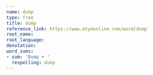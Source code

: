 ```yaml
---
name: dump
type: free
title: dump
reference_link: https://www.etymonline.com/word/dump
root_name: 
root_language: 
denotation: 
word_sums:
- sum: 'Dump + '
  respelling: dump
---
```

